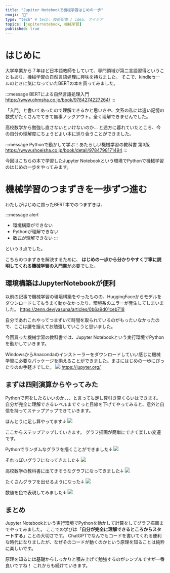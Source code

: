 ```yaml
---
title: "Jupiter Notebookで機械学習はじめの一歩"
emoji: "📖"
type: "tech" # tech: 技術記事 / idea: アイデア
topics: [jupiternotebook, 機械学習]
published: true
---
```


# はじめに
大学卒業から７年ほど日本語教師をしていて、専門領域が第二言語習得ということもあり、機械学習の自然言語処理に興味を持ちました。
そこで、kindleセールのときに気になっていたBERTの本を買ってみました。

:::message
BERTによる自然言語処理入門
https://www.ohmsha.co.jp/book/9784274227264/
:::

「入門」と書いてあったので理解できるかと思いきや、文系の私には遠い記憶の数式がたくさんでてきて無事ノックアウト。全く理解できませんでした。

高校数学から勉強し直さないといけないのか...
と途方に暮れていたところ、今の自分の理解度にちょうどよい本に巡り合うことができました。

:::message
Pythonで動かして学ぶ！あたらしい機械学習の教科書 第3版
https://www.shoeisha.co.jp/book/detail/9784798171494
:::

今回はこちらの本で学習したJupyter Notebookという環境でPythonで機械学習のはじめの一歩をやってみます。

# 機械学習のつまずきを一歩ずつ進む
わたしがはじめに買ったBERT本でのつまずきは、

:::message alert
- 環境構築ができない
- Pythonが理解できない
- 数式が理解できない
:::

という３点でした。

こちらのつまずきを解決するために、
**はじめの一歩から分かりやすく丁寧に説明してくれる機械学習の入門書**が必要でした。

## 環境構築はJupyterNotebookが便利
以前の記事で機械学習の環境構築をやったものの、HuggingFaceからモデルをダウンロードしてもうまく動かなかったり、環境系のエラーが発生してしまいました。
https://zenn.dev/yasuna/articles/0b6a9d01ceb718

自分であれこれやってつまずいて時間を取られているのがもったいなかったので、ここは腰を据えてお勉強していこうと思いました。

今回買った機械学習の教科書では、Jupyter Notebookという実行環境でPythonを動かしていきます。

WindowsからAnacondaのインストーラーをダウンロードしていい感じに機械学習に必要なパッケージを揃えることができました。まさにはじめの一歩にぴったりのお手軽さでした。
![](https://storage.googleapis.com/zenn-user-upload/5679e9daa109-20231025.png)
https://jupyter.org/

## まずは四則演算からやってみた
Pythonで何をしたらいいのか、、、と言っても足し算引き算くらいはできます。
自分が完全に理解できるレベルまでぐっと目線を下げてやってみると、意外と自信を持ってステップアップできていきます。

ほんとうに足し算やってます↓
![](https://storage.googleapis.com/zenn-user-upload/62753fbf4f32-20231025.png)

ここからステップアップしていきます。
グラフ描画が簡単にできて楽しい変遷です。

Pythonでランダムなグラフを描くことができました↓
![](https://storage.googleapis.com/zenn-user-upload/4c5a6b9b270c-20231025.png)

それっぽいグラフになってきました↓
![](https://storage.googleapis.com/zenn-user-upload/689803bb7a72-20231025.png)

高校数学の教科書に出てきそうなグラフになってきました↓
![](https://storage.googleapis.com/zenn-user-upload/b5ce412b0c7a-20231025.png)

たくさんグラフを出せるようになった↓
![](https://storage.googleapis.com/zenn-user-upload/d43e38bbdec9-20231025.png)

数値を色で表現してみました↓
![](https://storage.googleapis.com/zenn-user-upload/dd1ec3f032b3-20231025.png)


## まとめ
Jupyter Notebookという実行環境でPythonを動かして計算をしてグラフ描画までやってみました。
ここでの学びは「**自分が完全に理解できるところからスタートする**」ことの大切さです。
ChatGPTでなんでもコードを書いてくれる便利な時代になりましたが、なぜそのコードが動くのかという原理を知ることは純粋に楽しいです。

原理を知るには基礎からしっかりと積み上げて勉強するのがシンプルですが一番良いですね！
これからも続けていきます。

